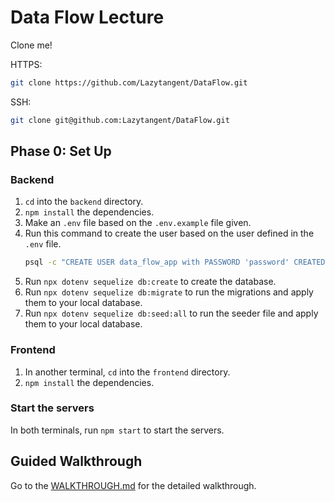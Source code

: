# Data Flow Lecture

Clone me!

HTTPS:
```bash
git clone https://github.com/Lazytangent/DataFlow.git
```

SSH:
```bash
git clone git@github.com:Lazytangent/DataFlow.git
```

## Phase 0: Set Up
### Backend

1. `cd` into the `backend` directory.
2. `npm install` the dependencies.
3. Make an `.env` file based on the `.env.example` file given.
4. Run this command to create the user based on the user defined in the `.env`
   file.
    ```bash
    psql -c "CREATE USER data_flow_app with PASSWORD 'password' CREATEDB;"
    ```
5. Run `npx dotenv sequelize db:create` to create the database.
6. Run `npx dotenv sequelize db:migrate` to run the migrations and apply them to
   your local database.
7. Run `npx dotenv sequelize db:seed:all` to run the seeder file and apply them
   to your local database.

### Frontend

1. In another terminal, `cd` into the `frontend` directory.
2. `npm install` the dependencies.

### Start the servers

In both terminals, run `npm start` to start the servers.

## Guided Walkthrough

Go to the [WALKTHROUGH.md](WALKTHROUGH.md) for the detailed walkthrough.
